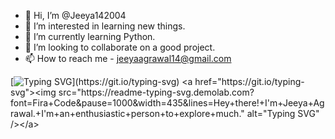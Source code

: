 - 👋 Hi, I’m @Jeeya142004
- 👀 I’m interested in learning new things.
- 🌱 I’m currently learning Python.
- 💞️ I’m looking to collaborate on a good project.
- 📫 How to reach me - jeeyaagrawal14@gmail.com

<!---
Jeeya142004/Jeeya142004 is a ✨ special ✨ repository because its `README.md` (this file) appears on your GitHub profile.
You can click the Preview link to take a look at your changes.
--->
[![Typing SVG](https://readme-typing-svg.demolab.com?font=Fira+Code&pause=1000&width=435&lines=Hey+there!+I'm+Jeeya+Agrawal.+I'm+an+enthusiastic+person+to+explore+much.)](https://git.io/typing-svg)
<a href="https://git.io/typing-svg"><img src="https://readme-typing-svg.demolab.com?font=Fira+Code&pause=1000&width=435&lines=Hey+there!+I'm+Jeeya+Agrawal.+I'm+an+enthusiastic+person+to+explore+much." alt="Typing SVG" /></a>
